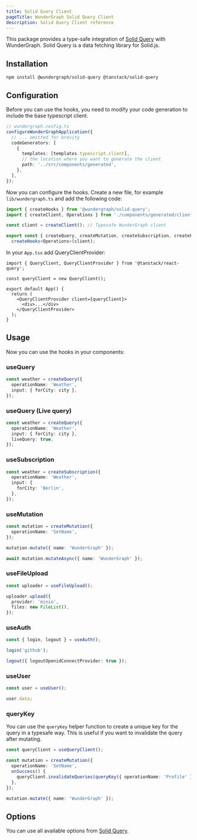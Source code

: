 ```yaml
---
title: Solid Query Client
pageTitle: WunderGraph Solid Query Client
description: Solid Query Client reference
---
```


This package provides a type-safe integration of [Solid Query](https://tanstack.com/query/v4/docs/react/adapters/solid-query) with WunderGraph.
Solid Query is a data fetching library for Solid.js.

## Installation

```shell
npm install @wundergraph/solid-query @tanstack/solid-query
```

## Configuration

Before you can use the hooks, you need to modify your code generation to include the base typescript client.

```typescript
// wundergraph.config.ts
configureWunderGraphApplication({
  // ... omitted for brevity
  codeGenerators: [
    {
      templates: [templates.typescript.client],
      // the location where you want to generate the client
      path: '../src/components/generated',
    },
  ],
});
```

Now you can configure the hooks. Create a new file, for example `lib/wundergraph.ts` and add the following code:

```ts
import { createHooks } from '@wundergraph/solid-query';
import { createClient, Operations } from './components/generated/client';

const client = createClient(); // Typesafe WunderGraph client

export const { createQuery, createMutation, createSubscription, createFileUpload, useUser, useAuth, queryKey } =
  createHooks<Operations>(client);
```

In your `App.tsx` add QueryClientProvider:

```tsx
import { QueryClient, QueryClientProvider } from '@tanstack/react-query';

const queryClient = new QueryClient();

export default App() {
  return (
    <QueryClientProvider client={queryClient}>
      <div>...</div>
    </QueryClientProvider>
  );
}
```

## Usage

Now you can use the hooks in your components:

### useQuery

```ts
const weather = createQuery({
  operationName: 'Weather',
  input: { forCity: city },
});
```

### useQuery (Live query)

```ts
const weather = createQuery({
  operationName: 'Weather',
  input: { forCity: city },
  liveQuery: true,
});
```

### useSubscription

```ts
const weather = createSubscription({
  operationName: 'Weather',
  input: {
    forCity: 'Berlin',
  },
});
```

### useMutation

```ts
const mutation = createMutation({
  operationName: 'SetName',
});

mutation.mutate({ name: 'WunderGraph' });

await mutation.mutateAsync({ name: 'WunderGraph' });
```

### useFileUpload

```ts
const uploader = useFileUpload();

uploader.upload({
  provider: 'minio',
  files: new FileList(),
});
```

### useAuth

```ts
const { login, logout } = useAuth();

login('github');

logout({ logoutOpenidConnectProvider: true });
```

### useUser

```ts
const user = useUser();

user.data;
```

### queryKey

You can use the `queryKey` helper function to create a unique key for the query in a typesafe way. This is useful if you want to invalidate the query after mutating.

```ts
const queryClient = useQueryClient();

const mutation = createMutation({
  operationName: 'SetName',
  onSuccess() {
    queryClient.invalidateQueries(queryKey({ operationName: 'Profile' }));
  },
});

mutation.mutate({ name: 'WunderGraph' });
```

## Options

You can use all available options from [Solid Query](https://tanstack.com/query/v4/docs/solid/overview).
